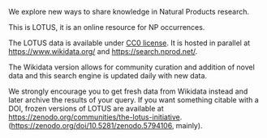 We explore new ways to share knowledge in Natural Products research.

This is LOTUS, it is an online resource for NP occurrences.

The LOTUS data is available under [CC0 license](https://creativecommons.org/publicdomain/zero/1.0/).
It is hosted in parallel at https://www.wikidata.org/ and
https://search.nprod.net/.

The Wikidata version allows for community curation and addition
of novel data and this search engine is updated daily with new
data.

We strongly encourage you to get fresh data from Wikidata instead and later archive the results of your query.
If you want something citable with a DOI, frozen versions of LOTUS are available at https://zenodo.org/communities/the-lotus-initiative. (https://zenodo.org/doi/10.5281/zenodo.5794106, mainly).
